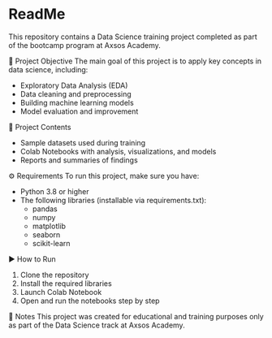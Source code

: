 # ReadMe
This repository contains a Data Science training project completed as part of the bootcamp program at Axsos Academy.

📌 Project Objective
The main goal of this project is to apply key concepts in data science, including:
- Exploratory Data Analysis (EDA)
- Data cleaning and preprocessing
- Building machine learning models
- Model evaluation and improvement

📂 Project Contents
- Sample datasets used during training
- Colab Notebooks with analysis, visualizations, and models
- Reports and summaries of findings

⚙️ Requirements
To run this project, make sure you have:
- Python 3.8 or higher
- The following libraries (installable via requirements.txt):
   - pandas
   - numpy
   - matplotlib
   - seaborn
   - scikit-learn


▶️ How to Run
1. Clone the repository
2. Install the required libraries
3. Launch Colab Notebook
4. Open and run the notebooks step by step

📝 Notes
This project was created for educational and training purposes only as part of the Data Science track at Axsos Academy.

